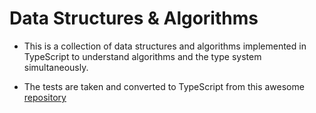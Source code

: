 # Data Structures & Algorithms

- This is a collection of data structures and algorithms implemented in TypeScript to understand algorithms and the type system simultaneously.

- The tests are taken and converted to TypeScript from this awesome [repository](https://github.com/StephenGrider/AlgoCasts/tree/master/exercises)
